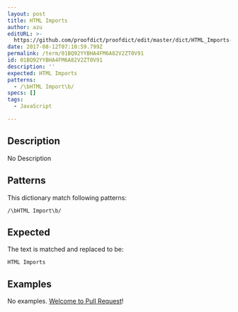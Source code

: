 ```yaml
---
layout: post
title: HTML Imports
author: azu
editURL: >-
  https://github.com/proofdict/proofdict/edit/master/dict/HTML_Imports--01BQ92YYBHA4FM6A82V2ZT0V91.yml
date: 2017-08-12T07:10:59.799Z
permalink: /term/01BQ92YYBHA4FM6A82V2ZT0V91
id: 01BQ92YYBHA4FM6A82V2ZT0V91
description: ''
expected: HTML Imports
patterns:
  - /\bHTML Import\b/
specs: []
tags:
  - JavaScript

---
```


## Description

No Description 

## Patterns

This dictionary match following patterns:

    /\bHTML Import\b/

## Expected

The text is matched and replaced to be:

    HTML Imports

## Examples

No examples. [Welcome to Pull Request](https://github.com/jser/jser.info/edit/master/dict/HTML_Imports--01BQ92YYBHA4FM6A82V2ZT0V91.yml)!
